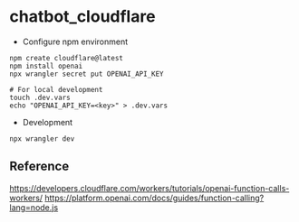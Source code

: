 # chatbot_cloudflare
- Configure npm environment
```
npm create cloudflare@latest
npm install openai
npx wrangler secret put OPENAI_API_KEY

# For local development
touch .dev.vars
echo "OPENAI_API_KEY=<key>" > .dev.vars
```

- Development
```
npx wrangler dev
```
## Reference
https://developers.cloudflare.com/workers/tutorials/openai-function-calls-workers/
https://platform.openai.com/docs/guides/function-calling?lang=node.js

